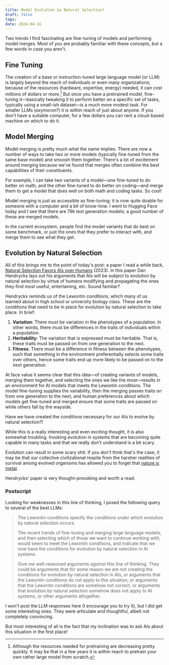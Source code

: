 ```yaml
---
title: Model Evolution by Natural Selection?
draft: false
tags: 
date: 2024-04-16
---
```

Two trends I find fascinating are fine-tuning of models and performing model merges. Most of you are probably familiar with these concepts, but a few words in case you aren't.

## Fine Tuning

The creation of a base or instruction-tuned large language model (or LLM) is largely beyond the reach of individuals or even many organizations; because of the resources (hardware, expertise, energy) needed, it can cost millions of dollars or more.[^1] But once you have a pretrained model, fine-tuning it—basically tweaking it to perform better on a specific set of tasks, typically using a small-ish dataset—is a much more modest task. For smaller LLMs (oxymoron?) it is within reach of just about anyone. If you don't have a suitable computer, for a few dollars you can rent a cloud-based machine on which to do it.

## Model Merging

Model merging is pretty much what the name implies. There are now a number of ways to take two or more models (typically fine-tuned from the same base model) and smoosh them together. There's a lot of excitement around merging because we've found that merges often combine the best capabilities of their constituents.

For example, I can take two variants of a model—one fine-tuned to do better on math, and the other fine-tuned to do better on coding—and merge them to get a model that does well on both math and coding tasks. So cool!

Model merging is just as accessible as fine-tuning; it is now quite doable for someone with a computer and a bit of know-how. I went to Hugging Face today and I see that there are 79k text generation models; a good number of these are merged models.

In the current ecosystem, people find the model variants that do best on some benchmark, or just the ones that they prefer to interact with, and merge them to see what they get.

## Evolution by Natural Selection

All of this brings me to the point of today's post: a paper I read a while back, [Natural Selection Favors AIs over Humans](https://arxiv.org/abs/2303.16200) (2023). In this paper Dan Hendrycks lays out his arguments that AIs will be subject to evolution by natural selection by virtue of humans modifying and propagating the ones they find most useful, entertaining, etc. Sound familiar?

Hendrycks reminds us of the Lewontin conditions, which many of us learned about in high school or university biology class. These are the conditions that need to be in place for evolution by natural selection to take place. In brief:

1. **Variation**: There must be variation in the phenotypes of a population. In other words, there must be differences in the traits of individuals within a population.
2. **Heritability**: The variation that is expressed must be heritable. That is, these traits must be passed on from one generation to the next.
3. **Fitness**: There must be a difference in fitness between the phenotypes, such that something in the environment preferentially selects some traits over others, hence some traits end up more likely to be passed on to the next generation.

At face value it seems clear that this idea—of creating variants of models, merging them together, and selecting the ones we like the most—results in an environment for AI models that meets the Lewontin conditions. The model fine-tuning supplies the variability, then the merging passes traits on from one generation to the next, and human preferences about which models get fine-tuned and merged ensure that some traits are passed on while others fall by the wayside.

Have we have created the conditions necessary for our AIs to evolve by natural selection?!

While this is a really interesting and even exciting thought, it is also somewhat troubling. Invoking evolution in systems that are becoming quite capable in many tasks and that we really don't understand is a bit scary.

Evolution can result in some scary shit. If you don't think that's the case, it may be that our collective civilizational respite from the harsher realities of survival among evolved organisms has allowed you to forget that [nature is metal](https://www.reddit.com/r/natureismetal/).

Hendrycks' paper is very thought-provoking and worth a read.

### Postscript

Looking for weaknesses in this line of thinking, I posed the following query to several of the best LLMs:

>The Lewontin conditions specify the conditions under which evolution by natural selection occurs.
>
>The recent trends of fine-tuning and merging large language models, and then selecting which of those we want to continue working with, would seem to meet the Lewontin conditions, and indicate that we now have the conditions for evolution by natural selection in AI systems.
>
>Give me well-reasoned arguments *against* this line of thinking. They could be arguments that for some reason we are not creating the conditions for evolution by natural selection in AIs, or arguments that the Lewontin conditions do not apply to this situation, or arguments that the Lewontin conditions are somehow not correct, or arguments that evolution by natural selection somehow does not apply to AI systems, or other arguments altogether.

I won't post the LLM responses here (I encourage you to try it), but I did get some interesting ones. They were articulate and thoughtful, albeit not completely convincing.

But most interesting of all is the fact that my inclination was to ask AIs about this situation in the first place!

[^1]: Although the resources needed for pretraining are decreasing pretty quickly. It may be that in a few years it is within reach to pretrain your own rather large model from scratch.
